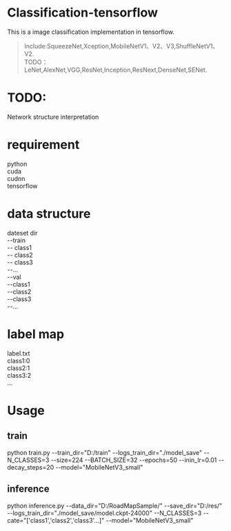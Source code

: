 # Classification-tensorflow
This is a image classification implementation in tensorflow. 
> Include:SqueezeNet,Xception,MobileNetV1、V2、V3,ShuffleNetV1、V2.  
> TODO：LeNet,AlexNet,VGG,ResNet,Inception,ResNext,DenseNet,SENet. 

# TODO:
Network structure interpretation 

# requirement
python  
cuda  
cudnn  
tensorflow  

# data structure
dateset dir  
  --train  
    -- class1  
    -- class2  
    -- class3  
    --...  
  --val   
    --class1  
    --class2  
    --class3  
    --... 
# label map
label.txt  
  class1:0   
  class2:1  
  class3:2  
  ...  
# Usage
## train
python train.py --train_dir="D:/train" 
		--logs_train_dir="./model_save" 
		--N_CLASSES=3 
		--size=224 
		--BATCH_SIZE=32 
		--epochs=50 
		--inin_lr=0.01 
		--decay_steps=20 
		--model="MobileNetV3_small" 
## inference
python inference.py --data_dir="D:/RoadMapSample/" 
		                --save_dir="D:/res/" 
		                --logs_train_dir="./model_save/model.ckpt-24000" 
	                  	--N_CLASSES=3 
	                 	 --cate="['class1','class2','class3'...]" 
		                --model="MobileNetV3_small" 
    

